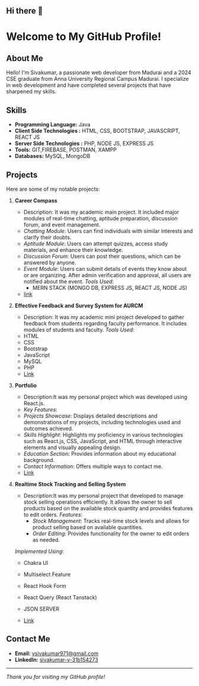## Hi there 👋
# Welcome to My GitHub Profile!

## About Me

Hello! I'm Sivakumar, a passionate web developer from Madurai and a 2024 CSE graduate from Anna University Regional Campus Madurai. I specialize in web development and have completed several projects that have sharpened my skills.

## Skills

- **Programming Language:** Java
- **Client Side Technologies :** HTML, CSS, BOOTSTRAP, JAVASCRIPT, REACT JS
- **Server Side Technologies :** PHP, NODE JS, EXPRESS JS
- **Tools:** GIT,FIREBASE, POSTMAN, XAMPP
- **Databases:** MySQL, MongoDB

## Projects

Here are some of my notable projects:

1. **Career Compass**
   - Description: It was my academic main project. It included major modules of real-time chatting, aptitude preparation, discussion forum, and event management.
   - *Chatting Module*: Users can find individuals with similar interests and clarify their doubts.
   - *Aptitude Module*: Users can attempt quizzes, access study materials, and enhance their knowledge.
   - *Discussion Forum*: Users can post their questions, which can be answered by anyone.
   - *Event Module*: Users can submit details of events they know about or are organizing. After admin verification and approval, all users are notified about the event.
     *Tools Used*:
      - MERN STACK (MONGO DB, EXPRESS JS, REACT JS, NODE JS)
   - [link](https://github.com/siva-002/Career-Compass)

2. **Effective Feedback and Survey System for AURCM**
   - Description: It was my academic mini project developed to gather feedback from students regarding faculty performance. It includes modules of students and faculty.
    *Tools Used*:
    - HTML
    - CSS
    - Bootstrap
    - JavaScript
    - MySQL
    - PHP
   - [Link](https://github.com/siva-002/FeedBackSystem)

3. **Portfolio**
   - Description:It was my personal project which was developed using React.js.
   - *Key Features*:
   - *Projects Showcase*: Displays detailed descriptions and demonstrations of my projects, including technologies used and outcomes achieved.
   - *Skills Highlight*: Highlights my proficiency in various technologies such as React.js, CSS, JavaScript, and HTML through interactive elements and visually appealing design.
   - *Education Section*: Provides information about my educational background.
   - *Contact Information*: Offers multiple ways to contact me.
   - [Link](https://github.com/siva-002/PORTFOLIO-REACT)
     
4. **Realtime Stock Tracking and Selling System**
   - Description:It was my personal project that developed to manage stock selling operations efficiently. It allows the owner to sell products based on the available stock quantity and       provides features to edit orders.
     *Features*:
      - *Stock Management*: Tracks real-time stock levels and allows for product selling based on available quantities.
      - *Order Editing*: Provides functionality for the owner to edit orders as needed.

    *Implemented Using*:
    - Chakra UI
    - Multiselect Feature
    - React Hook Form
    - React Query (React Tanstack)
    - JSON SERVER

   - [Link](https://github.com/siva-002/REACT_TASK_COMPANY_INVENTORY)
  
     
     



## Contact Me

- **Email:** [vsivakumar971@gmail.com](mailto:vsivakumar971@gmail.com)
- **LinkedIn:** [sivakumar-v-31b154273](https://www.linkedin.com/in/sivakumar-v-31b154273/)




---

*Thank you for visiting my GitHub profile!*



